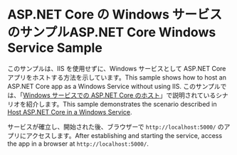 # <a name="aspnet-core-windows-service-sample"></a><span data-ttu-id="e4dd1-101">ASP.NET Core の Windows サービスのサンプル</span><span class="sxs-lookup"><span data-stu-id="e4dd1-101">ASP.NET Core Windows Service Sample</span></span>

<span data-ttu-id="e4dd1-102">このサンプルは、IIS を使用せずに、Windows サービスとして ASP.NET Core アプリをホストする方法を示しています。</span><span class="sxs-lookup"><span data-stu-id="e4dd1-102">This sample shows how to host an ASP.NET Core app as a Windows Service without using IIS.</span></span> <span data-ttu-id="e4dd1-103">このサンプルでは、「[Windows サービスでの ASP.NET Core のホスト](https://docs.microsoft.com/aspnet/core/host-and-deploy/windows-service)」で説明されているシナリオを紹介します。</span><span class="sxs-lookup"><span data-stu-id="e4dd1-103">This sample demonstrates the scenario described in [Host ASP.NET Core in a Windows Service](https://docs.microsoft.com/aspnet/core/host-and-deploy/windows-service).</span></span>

<span data-ttu-id="e4dd1-104">サービスが確立し、開始された後、ブラウザーで `http://localhost:5000/` のアプリにアクセスします。</span><span class="sxs-lookup"><span data-stu-id="e4dd1-104">After establishing and starting the service, access the app in a browser at `http://localhost:5000/`.</span></span>
